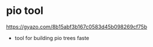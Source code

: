 
# pio tool

https://gyazo.com/8b15abf3b167c0583d45b098269cf75b

- tool for building pio trees faste